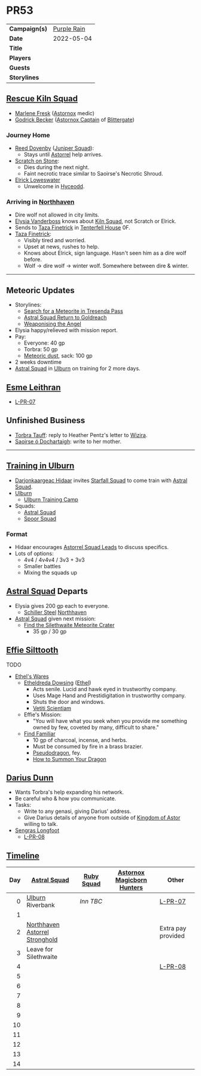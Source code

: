 # PR53

|||
| --- | --- |
| **Campaign(s)** | [Purple Rain](../campaigns/C1-purple-rain.md) | session.3
| **Date** | 2022-05-04 |
| **Title** | |
| **Players** | |
| **Guests** | |
| **Storylines** | |

## [Rescue Kiln Squad](../storylines/rescue-kiln-squad.md)

- [Marlene Fresk](../characters/marlene-fresk.md) ([Astornox](../organisations/government/astornox/astornox.md) medic)
- [Godrick Becker](../characters/godrick-becker.md) ([Astornox Captain](../organisations/government/astornox/ranks/astornox-captain.md) of [Blittergate](../places/settlements/towns/blittergate.md))

### Journey Home

- [Reed Dovenby](../characters/reed-dovenby.md) ([Juniper Squad](../organisations/government/astorrel/squads/juniper-squad.md)):
  - Stays until [Astorrel](../organisations/government/astorrel/astorrel.md) help arrives.
- [Scratch on Stone](../characters/scratch-on-stone.md):
  - Dies during the next night.
  - Faint necrotic trace similar to Saoirse's Necrotic Shroud.
- [Elrick Loweswater](../characters/elrick-loweswater.md)
  - Unwelcome in [Hyceodd](../places/settlements/towns/hyceodd.md).

### Arriving in [Northhaven](../places/settlements/cities/northhaven.md)

- Dire wolf not allowed in city limits.
- [Elysia Vanderboss](../characters/elysia-vanderboss.md) knows about [Kiln Squad](../organisations/government/astorrel/squads/kiln-squad.md), not Scratch or Elrick.
- Sends to [Taza Finetrick](../characters/taza-finetrick.md) in [Tenterfell House](../places/buildings/government/tenterfell-house.md) 0F.
- [Taza Finetrick](../characters/taza-finetrick.md):
  - Visibly tired and worried.
  - Upset at news, rushes to help.
  - Knows about Elrick, sign language. Hasn't seen him as a dire wolf before.
  - Wolf -> dire wolf -> winter wolf. Somewhere between dire & winter.

---

## Meteoric Updates

- Storylines:
  - [Search for a Meteorite in Tresenda Pass](../storylines/search-for-a-meteorite-in-tresenda-pass.md)
  - [Astral Squad Return to Goldreach](../storylines/astral-squad-return-to-goldreach.md)
  - [Weaponising the Angel](../storylines/weaponising-the-angel.md)
- Elysia happy/relieved with mission report.
- Pay:
  - Everyone: 40 gp
  - Torbra: 50 gp
  - [Meteoric dust](../items/meteoric/meteoric-dust.md), sack: 100 gp
- 2 weeks downtime
- [Astral Squad](../organisations/government/astorrel/squads/astral-squad.md) in [Ulburn](../places/settlements/villages/ulburn.md) on training for 2 more days.

## [Esme Leithran](../characters/esme-leithran.md)

- [L-PR-07](../letters/L-PR-07.md)

## Unfinished Business

- [Torbra Tauff](../characters/torbra-tauff.md): reply to Heather Pentz's letter to [Wizira](../characters/wizira.md).
- [Saoirse ó Dochartaigh](../characters/saoirse-o-dochartaigh.md): write to her mother.

---

## [Training in Ulburn](../storylines/upcoming/training-in-ulburn.md)

- [Darjonkaargeac Hidaar](../characters/darjonkaargeac-hidaar.md) invites [Starfall Squad](../organisations/government/astorrel/squads/starfall-squad.md) to come train with [Astral Squad](../organisations/government/astorrel/squads/astral-squad.md).
- [Ulburn](../places/settlements/villages/ulburn.md)
  - [Ulburn Training Camp](../places/topography/landmarks/ulburn-training-camp.md)
- Squads:
  - [Astral Squad](../organisations/government/astorrel/squads/astral-squad.md)
  - [Spoor Squad](../organisations/government/astorrel/squads/spoor-squad.md)

### Format

- Hidaar encourages [Astorrel Squad Leads](../organisations/government/astorrel/ranks/astorrel-squad-lead.md) to discuss specifics.
- Lots of options:
  - 4v4 / 4v4v4 / 3v3 + 3v3
  - Smaller battles
  - Mixing the squads up

## [Astral Squad](../organisations/government/astorrel/squads/astral-squad.md) Departs

- Elysia gives 200 gp each to everyone.
  - [Schiller Steel](../items/schiller-steel.md) [Northhaven](../places/settlements/cities/northhaven.md)
- [Astral Squad](../organisations/government/astorrel/squads/astral-squad.md) given next mission:
  - [Find the Silethwaite Meteorite Crater](../storylines/upcoming/find-the-silethwaite-meteorite-crater.md)
    - 35 gp / 30 gp

## [Effie Silttooth](../characters/effie-silttooth.md)

TODO

- [Ethel's Wares](../places/buildings/shops/ethels-wares.md)
  - [Etheldreda Dowsing](../characters/etheldreda-dowsing.md) ([Ethel](../characters/etheldreda-dowsing.md))
    - Acts senile. Lucid and hawk eyed in trustworthy company.
    - Uses Mage Hand and Prestidigitation in trustworthy company.
    - Shuts the door and windows.
    - [Vetiti Scientiam](../organisations/vetiti-scientiam.md)
  - Effie's Mission:
    - "You will have what you seek when you provide me something owned by few, coveted by many, difficult to share."
  - [Find Familiar](https://www.dndbeyond.com/spells/find-familiar)
    - 10 gp of charcoal, incense, and herbs.
    - Must be consumed by fire in a brass brazier.
    - [Pseudodragon](https://www.dndbeyond.com/monsters/pseudodragon), fey.
    - [How to Summon Your Dragon](../storylines/how-to-summon-your-dragon.md)

## [Darius Dunn](../characters/darius-dunn.md)

- Wants Torbra's help expanding his network.
- Be careful who & how you communicate.
- Tasks:
  - Write to any genasi, giving Darius' address.
  - Give Darius details of anyone from outside of [Kingdom of Astor](../civilisations/kingdom-of-astor/kingdom-of-astor.md) willing to talk.
- [Sengras Longfoot](../characters/sengras-longfoot.md)
  - [L-PR-08](../letters/L-PR-08.md)

## [Timeline](../history/timeline.md)

| Day | [Astral Squad](../organisations/government/astorrel/squads/astral-squad.md) | [Ruby Squad](../organisations/government/astorrel/squads/ruby-squad.md) | [Astornox Magicborn Hunters](../organisations/government/astornox/ranks/astornox-magicborn-hunter.md) | Other |
| ---:| --- | --- | --- | --- |
| 0 | [Ulburn](../places/settlements/villages/ulburn.md) Riverbank | *Inn TBC* | | [L-PR-07](../letters/L-PR-07.md) |
| 1 | | | | |
| 2 | [Northhaven Astorrel Stronghold](../places/settlements/strongholds/northhaven-astorrel-stronghold.md) | | | Extra pay provided |
| 3 | Leave for Silethwaite | | | |
| 4 | | | | [L-PR-08](../letters/L-PR-08.md) |
| 5 | | | | |
| 6 | | | | |
| 7 | | | | |
| 8 | | | | |
| 9 | | | | |
| 10 | | | | |
| 11 | | | | |
| 12 | | | | |
| 13 | | | | |
| 14 | | | | |
